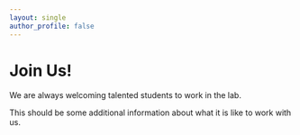 ```yaml
---
layout: single
author_profile: false
---
```


# Join Us!

We are always welcoming talented students to work in the lab.

This should be some additional information about what it is like to work with us.
